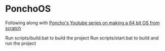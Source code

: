 # PonchoOS

Following along with [Poncho's Youtube series on making a 64 bit OS from scratch](https://www.youtube.com/playlist?list=PLxN4E629pPnKKqYsNVXpmCza8l0Jb6l8-)


Run scripts/build.bat to build the project
Run scripts/start.bat to build and run the project